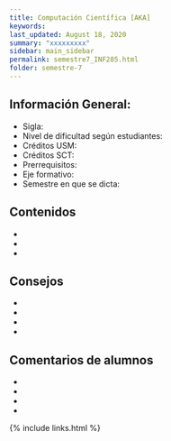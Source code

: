 ```yaml
---
title: Computación Científica [AKA]
keywords: 
last_updated: August 18, 2020
summary: "xxxxxxxxx"
sidebar: main_sidebar
permalink: semestre7_INF285.html
folder: semestre-7
---
```



## Información General:
* Sigla: 
* Nivel de dificultad según estudiantes: 
* Créditos USM: 
* Créditos SCT: 
* Prerrequisitos: 
* Eje formativo:  
* Semestre en que se dicta: 


## Contenidos

*
*
*


## Consejos
*
*
*
*


## Comentarios de alumnos

*
*
*
*


[1]: https://www.com


{% include links.html %}
